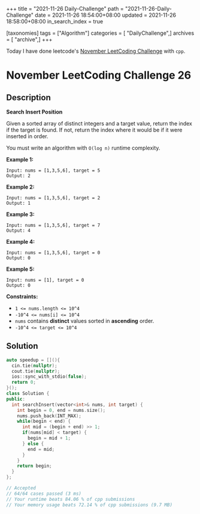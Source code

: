 +++
title = "2021-11-26 Daily-Challenge"
path = "2021-11-26-Daily-Challenge"
date = 2021-11-26 18:54:00+08:00
updated = 2021-11-26 18:58:00+08:00
in_search_index = true

[taxonomies]
tags = ["Algorithm"]
categories = [ "DailyChallenge",]
archives = [ "archive",]
+++

Today I have done leetcode's [November LeetCoding Challenge](https://leetcode.com/problems/search-insert-position/) with `cpp`.

<!-- more -->

# November LeetCoding Challenge 26

## Description

**Search Insert Position**

Given a sorted array of distinct integers and a target value, return the index if the  target is found. If not, return the index where it would be if it were  inserted in order.

You must write an algorithm with `O(log n)` runtime complexity.

 

**Example 1:**

```
Input: nums = [1,3,5,6], target = 5
Output: 2
```

**Example 2:**

```
Input: nums = [1,3,5,6], target = 2
Output: 1
```

**Example 3:**

```
Input: nums = [1,3,5,6], target = 7
Output: 4
```

**Example 4:**

```
Input: nums = [1,3,5,6], target = 0
Output: 0
```

**Example 5:**

```
Input: nums = [1], target = 0
Output: 0
```

 

**Constraints:**

- `1 <= nums.length <= 10^4`
- `-10^4 <= nums[i] <= 10^4`
- `nums` contains **distinct** values sorted in **ascending** order.
- `-10^4 <= target <= 10^4`

## Solution

``` cpp
auto speedup = [](){
  cin.tie(nullptr);
  cout.tie(nullptr);
  ios::sync_with_stdio(false);
  return 0;
}();
class Solution {
public:
  int searchInsert(vector<int>& nums, int target) {
    int begin = 0, end = nums.size();
    nums.push_back(INT_MAX);
    while(begin < end) {
      int mid = (begin + end) >> 1;
      if(nums[mid] < target) {
        begin = mid + 1;
      } else {
        end = mid;
      }
    }
    return begin;
  }
};

// Accepted
// 64/64 cases passed (3 ms)
// Your runtime beats 84.06 % of cpp submissions
// Your memory usage beats 72.14 % of cpp submissions (9.7 MB)
```
